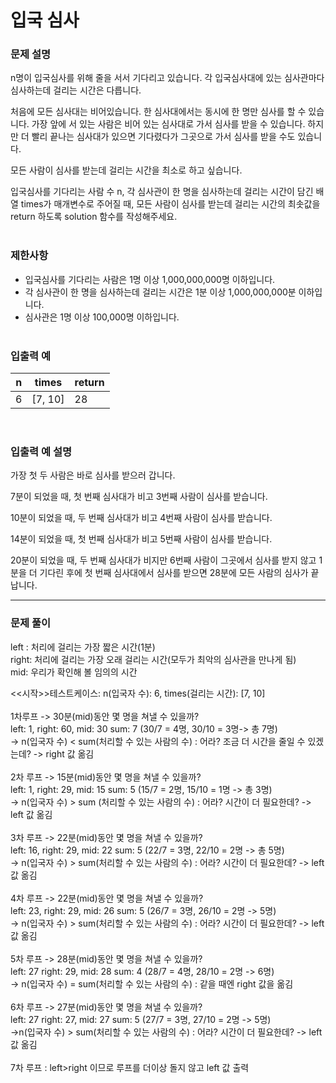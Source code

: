 # 입국 심사

### **문제 설명**

n명이 입국심사를 위해 줄을 서서 기다리고 있습니다. 각 입국심사대에 있는 심사관마다 심사하는데 걸리는 시간은 다릅니다.

처음에 모든 심사대는 비어있습니다. 한 심사대에서는 동시에 한 명만 심사를 할 수 있습니다. 가장 앞에 서 있는 사람은 비어 있는 심사대로 가서 심사를 받을 수 있습니다. 하지만 더 빨리 끝나는 심사대가 있으면 기다렸다가 그곳으로 가서 심사를 받을 수도 있습니다.

모든 사람이 심사를 받는데 걸리는 시간을 최소로 하고 싶습니다.

입국심사를 기다리는 사람 수 n, 각 심사관이 한 명을 심사하는데 걸리는 시간이 담긴 배열 times가 매개변수로 주어질 때, 모든 사람이 심사를 받는데 걸리는 시간의 최솟값을 return 하도록 solution 함수를 작성해주세요.
<br /><br />

### 제한사항

-   입국심사를 기다리는 사람은 1명 이상 1,000,000,000명 이하입니다.
-   각 심사관이 한 명을 심사하는데 걸리는 시간은 1분 이상 1,000,000,000분 이하입니다.
-   심사관은 1명 이상 100,000명 이하입니다.
    <br /><br />

### 입출력 예

| n   | times   | return |
| --- | ------- | ------ |
| 6   | [7, 10] | 28     |

<br />

### 입출력 예 설명

가장 첫 두 사람은 바로 심사를 받으러 갑니다.

7분이 되었을 때, 첫 번째 심사대가 비고 3번째 사람이 심사를 받습니다.

10분이 되었을 때, 두 번째 심사대가 비고 4번째 사람이 심사를 받습니다.

14분이 되었을 때, 첫 번째 심사대가 비고 5번째 사람이 심사를 받습니다.

20분이 되었을 때, 두 번째 심사대가 비지만 6번째 사람이 그곳에서 심사를 받지 않고 1분을 더 기다린 후에 첫 번째 심사대에서 심사를 받으면 28분에 모든 사람의 심사가 끝납니다.

---

### **문제 풀이**

left : 처리에 걸리는 가장 짧은 시간(1분)  
right: 처리에 걸리는 가장 오래 걸리는 시간(모두가 최악의 심사관을 만나게 됨)  
mid: 우리가 확인해 볼 임의의 시간

<<시작>>테스트케이스: n(입국자 수): 6, times(걸리는 시간): [7, 10]
<br /><br />
1차루프 -> 30분(mid)동안 몇 명을 쳐낼 수 있을까?  
left: 1, right: 60, mid: 30 sum: 7 (30/7 = 4명, 30/10 = 3명-> 총 7명)  
-> n(입국자 수) < sum(처리할 수 있는 사람의 수) : 어라? 조금 더 시간을 줄일 수 있겠는데? -> right 값 옮김
<br /><br />
2차 루프 -> 15분(mid)동안 몇 명을 쳐낼 수 있을까?  
left: 1, right: 29, mid: 15 sum: 5 (15/7 = 2명, 15/10 = 1명 -> 총 3명)  
-> n(입국자 수) > sum (처리할 수 있는 사람의 수) : 어라? 시간이 더 필요한데? -> left 값 옮김
<br /><br />
3차 루프 -> 22분(mid)동안 몇 명을 쳐낼 수 있을까?  
left: 16, right: 29, mid: 22 sum: 5 (22/7 = 3명, 22/10 = 2명 -> 총 5명)  
-> n(입국자 수) > sum(처리할 수 있는 사람의 수) : 어라? 시간이 더 필요한데? -> left 값 옮김
<br /><br />
4차 루프 -> 22분(mid)동안 몇 명을 쳐낼 수 있을까?  
left: 23, right: 29, mid: 26 sum: 5 (26/7 = 3명, 26/10 = 2명 -> 5명)  
-> n(입국자 수) > sum(처리할 수 있는 사람의 수) : 어라? 시간이 더 필요한데? -> left 값 옮김
<br /><br />
5차 루프 -> 28분(mid)동안 몇 명을 쳐낼 수 있을까?  
left: 27 right: 29, mid: 28 sum: 4 (28/7 = 4명, 28/10 = 2명 -> 6명)  
-> n(입국자 수) = sum(처리할 수 있는 사람의 수) : 같을 때엔 right 값을 옮김
<br /><br />
6차 루프 -> 27분(mid)동안 몇 명을 쳐낼 수 있을까?  
left: 27 right: 27, mid: 27 sum: 5 (27/7 = 3명, 27/10 = 2명 -> 5명)  
->n(입국자 수) > sum(처리할 수 있는 사람의 수) : 어라? 시간이 더 필요한데? -> left 값 옮김
<br /><br />
7차 루프 : left>right 이므로 루프를 더이상 돌지 않고 left 값 출력
